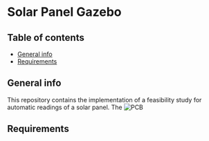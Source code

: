 # Solar Panel Gazebo 
## Table of contents
* [General info](#general-info)
* [Requirements](#Requirements)

## General info
This repository contains the implementation of a feasibility study for automatic readings of a solar panel. The 
![PCB](image/20191121_154604.jpg)

## Requirements




